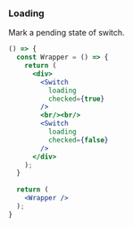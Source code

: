 <demo>

### Loading

Mark a pending state of switch.

```jsx live
() => {
  const Wrapper = () => {
    return (
      <div>
        <Switch
          loading
          checked={true}
        />
        <br/><br/>
        <Switch
          loading
          checked={false}
        />
      </div>
    );
  }
  
  return (
    <Wrapper />
  );
}
```

</demo>
